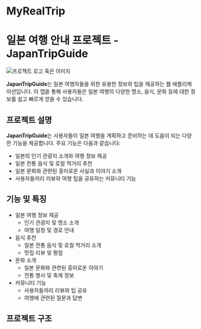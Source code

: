 ﻿# MyRealTrip
# 일본 여행 안내 프로젝트 - JapanTripGuide

![프로젝트 로고 혹은 이미지](https://example.com/project-logo.jpg)

**JapanTripGuide**는 일본 여행자들을 위한 유용한 정보와 팁을 제공하는 웹 애플리케이션입니다. 이 앱을 통해 사용자들은 일본 여행의 다양한 명소, 음식, 문화 등에 대한 정보를 쉽고 빠르게 얻을 수 있습니다.

## 프로젝트 설명

**JapanTripGuide**는 사용자들이 일본 여행을 계획하고 준비하는 데 도움이 되는 다양한 기능을 제공합니다. 주요 기능은 다음과 같습니다:

- 일본의 인기 관광지 소개와 여행 정보 제공
- 일본 전통 음식 및 로컬 먹거리 추천
- 일본 문화와 관련된 흥미로운 사실과 이야기 소개
- 사용자들끼리 리뷰와 여행 팁을 공유하는 커뮤니티 기능

## 기능 및 특징

* 일본 여행 정보 제공
  - 인기 관광지 및 명소 소개
  - 여행 일정 및 경로 안내
* 음식 추천
  - 일본 전통 음식 및 로컬 먹거리 소개
  - 맛집 리뷰 및 평점
* 문화 소개
  - 일본 문화와 관련된 흥미로운 이야기
  - 전통 행사 및 축제 정보
* 커뮤니티 기능
  - 사용자들끼리 리뷰와 팁 공유
  - 여행에 관련된 질문과 답변

## 프로젝트 구조


